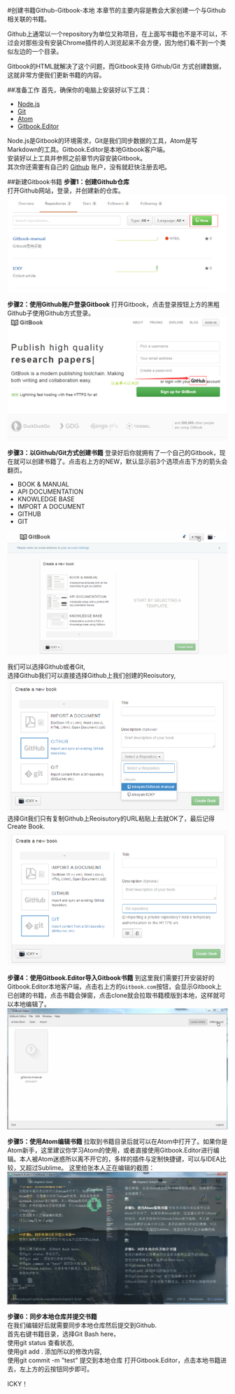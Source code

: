 #创建书籍Github-Gitbook-本地
本章节的主要内容是教会大家创建一个与Github相关联的书籍。

Github上通常以一个repository为单位又称项目，在上面写书籍也不是不可以，不过会对那些没有安装Chrome插件的人浏览起来不会方便，因为他们看不到一个类似左边的一个目录。

Gitbook的HTML就解决了这个问题，而Gitbook支持 Github/Git 方式创建数据，这就非常方便我们更新书籍的内容。

##准备工作
首先，确保你的电脑上安装好以下工具：
* [Node.js ](https://nodejs.org/en/)
* [Git](https://git-scm.com/download/win)
* [Atom](https://atom.io/)
* [Gitbook.Editor](https://www.gitbook.com/editor)

Node.js是Gitbook的环境需求，Git是我们同步数据的工具，Atom是写Markdown的工具。Gitbook.Editor是本地Gitbook客户端。     
安装好以上工具并参照之前章节内容安装Gitbook。        
其次你还需要有自己的 [Github](https://github.com/) 账户，没有就赶快注册去吧。

##新建Gitbook书籍
**步骤1：创建Github仓库**    
打开Github网站，登录，并创建新的仓库。    
![](/img/1-4-1.png)

**步骤2：使用Github账户登录Gitbook**
打开Gitbook，点击登录按钮上方的黑粗Github子使用Github方式登录。   
![](/img/1-4-2.png)

**步骤3：以Github/Git方式创建书籍**
登录好后你就拥有了一个自己的Gitbook，现在就可以创建书籍了。点击右上方的NEW，默认显示前3个选项点击下方的箭头会翻页。
* BOOK & MANUAL
* API DOCUMENTATION
* KNOWLEDGE BASE 
* IMPORT A DOCUMENT
* GITHUB
* GIT

![](/img/1-4-3.gif)

我们可以选择Github或者Git,    
选择Github我们可以直接选择Github上我们创建的Reoisutory,   
![](/img/1-4-4.png)   
选择Git我们只有复制Github上Reoisutory的URL粘贴上去就OK了，最后记得Create Book.   
![](/img/1-4-5.png)   


**步骤4：使用Gitbook.Editor导入Gitbook书籍**
到这里我们需要打开安装好的Gitbook.Editor本地客户端，点击右上方的`Gitbook.com`按钮，会显示Gitbook上已创建的书籍，点击书籍会弹窗，点击clone就会拉取书籍模版到本地，这样就可以本地编辑了。   
![](/img/1-4-6.gif)


**步骤5：使用Atom编辑书籍**
拉取到书籍目录后就可以在Atom中打开了。如果你是Atom新手，这里建议你学习Atom的使用，或者直接使用Gitbook.Editor进行编辑。本人被Atom迷惑所以离不开它的，多样的插件与定制快捷键，可以与IDEA比较，又超过Sublime。
这里给张本人正在编辑的截图：    
![](/img/1-4-7.png)   
    

**步骤6：同步本地仓库并提交书籍**   
在我们编辑好后就需要同步本地仓库然后提交到Github.    
首先右键书籍目录，选择Git Bash here，   
使用git status 查看状态,    
使用git add . 添加所以的修改内容,    
使用git commit -m "test" 提交到本地仓库
打开Gitbook.Editor，点击本地书籍进去，左上方的云按钮同步即可。


ICKY！
